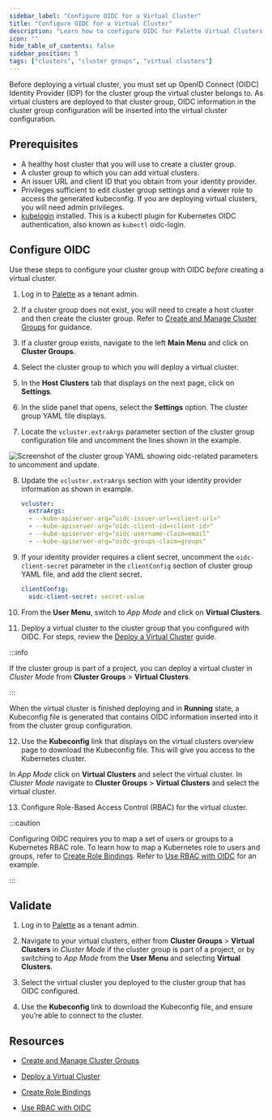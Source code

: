 ```yaml
---
sidebar_label: "Configure OIDC for a Virtual Cluster"
title: "Configure OIDC for a Virtual Cluster"
description: "Learn how to configure OIDC for Palette Virtual Clusters."
icon: ""
hide_table_of_contents: false
sidebar_position: 5
tags: ["clusters", "cluster groups", "virtual clusters"]
---
```



Before deploying a virtual cluster, you must set up OpenID Connect (OIDC) Identity Provider (IDP) for the cluster group the virtual cluster belongs to. As virtual clusters are deployed to that cluster group, OIDC information in the cluster group configuration will be inserted into the virtual cluster configuration. 


## Prerequisites

- A healthy host cluster that you will use to create a cluster group.
- A cluster group to which you can add virtual clusters.
- An issuer URL and client ID that you obtain from your identity provider.
- Privileges sufficient to edit cluster group settings and a viewer role to access the generated kubeconfig. If you are deploying virtual clusters, you will need admin privileges.
- [kubelogin](https://github.com/int128/kubelogin) installed. This is a kubectl plugin for Kubernetes OIDC authentication, also known as `kubectl` oidc-login.


## Configure OIDC

Use these steps to configure your cluster group with OIDC *before* creating a virtual cluster.

1. Log in to [Palette](https://console.spectrocloud.com) as a tenant admin.

2. If a cluster group does not exist, you will need to create a host cluster and then create the cluster group. Refer to [Create and Manage Cluster Groups](../../clusters/cluster-groups/create-cluster-group.md) for guidance.

3. If a cluster group exists, navigate to the left **Main Menu** and click on **Cluster Groups**.

4. Select the cluster group to which you will deploy a virtual cluster. 

5. In the **Host Clusters** tab that displays on the next page, click on **Settings**.

6. In the slide panel that opens, select the **Settings** option. The cluster group YAML file displays.

7. Locate the `vcluster.extraArgs` parameter section of the cluster group configuration file and uncomment the lines shown in the example.

![Screenshot of the cluster group YAML showing oidc-related parameters to uncomment and update.](/clusters_palette-virtual-clusters_configure-vcluster-oidc.png)

8. Update the `vcluster.extraArgs` section with your identity provider information as shown in example.

    ```yaml
    vcluster:
      extraArgs:	
      - --kube-apiserver-arg=”oidc-issuer-url=<client-url>"
      - --kube-apiserver-arg="oidc-client-id=<client-id>"
      - --kube-apiserver-arg="oidc-username-claim=email"
      - --kube-apiserver-arg="oidc-groups-claim=groups"
    ```

9. If your identity provider requires a client secret, uncomment the `oidc-client-secret` parameter in the `clientConfig` section of cluster group YAML file, and add the client secret.

    ```yaml
    clientConfig:	
      oidc-client-secret: secret-value
    ```

10. From the **User Menu**, switch to *App Mode* and click on **Virtual Clusters**.  

11. Deploy a virtual cluster to the cluster group that you configured with OIDC. For steps, review the [Deploy a Virtual Cluster](../palette-virtual-clusters/deploy-virtual-cluster.md#deploy-a-virtual-cluster) guide. 

  :::info

  If the cluster group is part of a project, you can deploy a virtual cluster in *Cluster Mode* from **Cluster Groups** > **Virtual Clusters**.

  :::

  When the virtual cluster is finished deploying and in **Running** state, a Kubeconfig file is generated that contains OIDC information inserted into it from the cluster group configuration.

12. Use the **Kubeconfig** link that displays on the virtual clusters overview page to download the Kubeconfig file. This will give you access to the Kubernetes cluster.

  In *App Mode* click on **Virtual Clusters** and select the virtual cluster. In *Cluster Mode* navigate to **Cluster Groups** > **Virtual Clusters** and select the virtual cluster.

13. Configure Role-Based Access Control (RBAC) for the virtual cluster. 

:::caution

Configuring OIDC requires you to map a set of users or groups to a Kubernetes RBAC role. To learn how to map a Kubernetes role to users and groups, refer to [Create Role Bindings](../cluster-management/cluster-rbac.md#create-role-bindings). Refer to [Use RBAC with OIDC](../../integrations/kubernetes.md#use-rbac-with-oidc) for an example. 

:::


## Validate

1. Log in to [Palette](https://console.spectrocloud.com) as a tenant admin.

2. Navigate to your virtual clusters, either from **Cluster Groups** > **Virtual Clusters** in *Cluster Mode* if the cluster group is part of a project, or by switching to *App Mode*  from the **User Menu** and selecting **Virtual Clusters**.

3. Select the virtual cluster you deployed to the cluster group that has OIDC configured.

4. Use the **Kubeconfig** link to download the Kubeconfig file, and ensure you’re able to connect to the cluster. 


## Resources

- [Create and Manage Cluster Groups](../../clusters/cluster-groups/create-cluster-group.md)

- [Deploy a Virtual Cluster](../palette-virtual-clusters/deploy-virtual-cluster.md#deploy-a-virtual-cluster)

- [Create Role Bindings](../cluster-management/cluster-rbac.md#create-role-bindings)

- [Use RBAC with OIDC](../../integrations/kubernetes.md#use-rbac-with-oidc)
